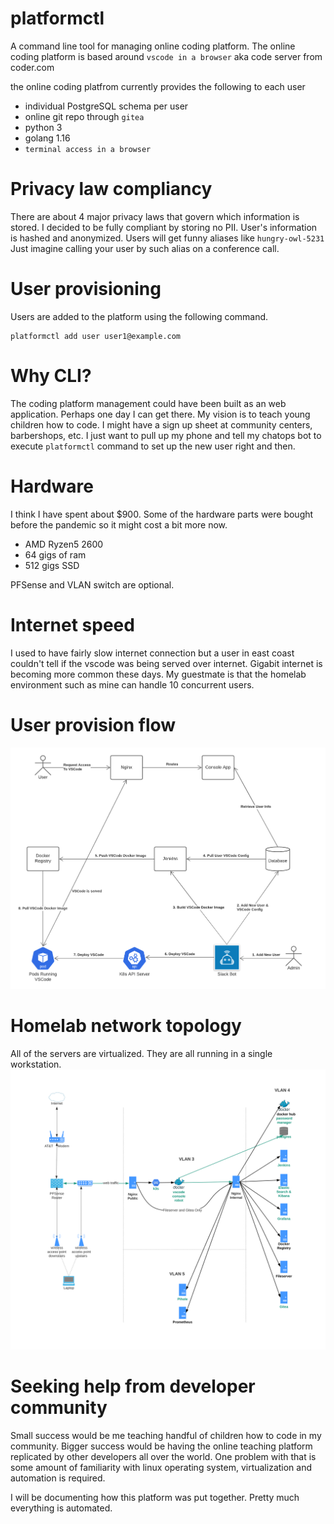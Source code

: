 # platformctl
A command line tool for managing online coding platform. The online coding platform is based around `vscode in a browser` aka code server from coder.com 

the online coding platfrom currently provides the following to each user
- individual PostgreSQL schema per user
- online git repo through `gitea`
- python 3
- golang 1.16
- `terminal access in a browser`

# Privacy law compliancy
There are about 4 major privacy laws that govern which information is stored. I decided to be fully compliant by storing no PII. User's information is hashed and anonymized. Users will get funny aliases like `hungry-owl-5231` Just imagine calling your user by such alias on a conference call.

# User provisioning
Users are added to the platform using the following command.
```
platformctl add user user1@example.com
```

# Why CLI?
The coding platform management could have been built as an web application. Perhaps one day I can get there. My vision is to teach young children how to code. I might have a sign up sheet at community centers, barbershops, etc. I just want to pull up my phone and tell my chatops bot to execute `platformctl` command to set up the new user right and then.

# Hardware
I think I have spent about $900. Some of the hardware parts were bought before the pandemic so it might cost a bit more now.
- AMD Ryzen5 2600
- 64 gigs of ram
- 512 gigs SSD

PFSense and VLAN switch are optional.

# Internet speed
I used to have fairly slow internet connection but a user in east coast couldn't tell if the vscode was being served over internet. Gigabit internet is becoming more common these days. My guestmate is that the homelab environment such as mine can handle 10 concurrent users.

# User provision flow
![](/assets/vscode_provisioning.png)

# Homelab network topology
All of the servers are virtualized. They are all running in a single workstation.
![](/assets/curiosityworks_network_topology.svg)

# Seeking help from developer community
Small success would be me teaching handful of children how to code in my community. Bigger success would be having the online teaching platform replicated by other developers all over the world. One problem with that is some amount of familiarity with linux operating system, virtualization and automation is required. 

I will be documenting how this platform was put together. Pretty much everything is automated. 
